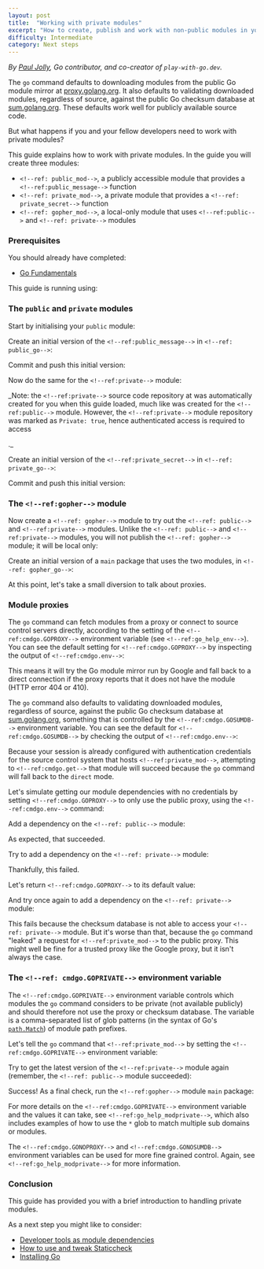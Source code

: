 ```yaml
---
layout: post
title:  "Working with private modules"
excerpt: "How to create, publish and work with non-public modules in your team."
difficulty: Intermediate
category: Next steps
---
```


_By [Paul Jolly](https://twitter.com/_myitcv), Go contributor, and co-creator of `play-with-go.dev`._

The `go` command defaults to downloading modules from the public Go module mirror at
[proxy.golang.org](https://proxy.golang.org). It also defaults to validating downloaded modules, regardless of source,
against the public Go checksum database at [sum.golang.org](https://sum.golang.org).  These defaults work well for
publicly available source code.

But what happens if you and your fellow developers need to work with private modules?

This guide explains how to work with private modules. In the guide you will create three modules:

* `<!--ref: public_mod-->`, a publicly accessible module that provides a `<!--ref:public_message-->` function
* `<!--ref: private_mod-->`, a private module that provides a `<!--ref: private_secret-->` function
* `<!--ref: gopher_mod-->`, a local-only module that uses `<!--ref:public-->` and `<!--ref: private-->` modules

### Prerequisites

You should already have completed:

* [Go Fundamentals](/go-fundamentals_go115_en)

This guide is running using:

<!--step: goversion-->

### The `public` and `private` modules

Start by initialising your  `public` module:

<!--step: public_init-->

Create an initial version of the `<!--ref:public_message-->` in `<!--ref: public_go-->`:

<!--step: public_go_initial-->

Commit and push this initial version:

<!--step: public_initial_commit-->

Now do the same for the `<!--ref:private-->` module:

<!--step: private_init-->

_Note: the `<!--ref:private-->` source code repository at <!--ref:private_vcs--> was automatically created for you when this
guide loaded, much like <!--ref:public_vcs--> was created for the `<!--ref:public-->` module. However, the
`<!--ref:private-->` module repository was marked as `Private: true`, hence authenticated access is required to access
<!--ref:private_vcs-->._

Create an initial version of the `<!--ref:private_secret-->` in `<!--ref: private_go-->`:

<!--step: private_go_initial-->

Commit and push this initial version:

<!--step: private_initial_commit-->

### The `<!--ref:gopher-->` module

Now create a `<!--ref: gopher-->` module to try out the `<!--ref: public-->` and `<!--ref:private-->` modules. Unlike
the `<!--ref: public-->` and `<!--ref:private-->` modules, you will not publish the `<!--ref: gopher-->` module; it
will be local only:

<!--step: gopher_init-->

Create an initial version of a `main` package that uses the two modules, in `<!--ref: gopher_go-->`:

<!--step: gopher_go_initial-->

At this point, let's take a small diversion to talk about proxies.

### Module proxies

The `go` command can fetch modules from a proxy or connect to source control
servers directly, according to the setting of the `<!--ref:cmdgo.GOPROXY-->` environment
variable (see `<!--ref:go_help_env-->`). You can see the default setting for `<!--ref:cmdgo.GOPROXY-->` by inspecting
the output of `<!--ref:cmdgo.env-->`:

<!--step: go_env_check_goproxy-->

This means it will try the Go module mirror run by Google and fall back to a direct connection if the proxy reports that
it does not have the module (HTTP error 404 or 410).

The `go` command also defaults to validating downloaded modules, regardless of source,
against the public Go checksum database at [sum.golang.org](https://sum.golang.org), something that is controlled by the
`<!--ref:cmdgo.GOSUMDB-->` environment variable. You can see the default for `<!--ref:cmdgo.GOSUMDB-->` by checking the
output of `<!--ref:cmdgo.env-->`:

<!--step: go_env_check_gosumdb-->

Because your session is already configured with authentication credentials for the source control system that hosts
`<!--ref:private_mod-->`, attempting to `<!--ref:cmdgo.get-->` that module will succeed because the `go` command will
fall back to the `direct` mode.

Let's simulate getting our module dependencies with no credentials by setting `<!--ref:cmdgo.GOPROXY-->` to only use the
public proxy, using the `<!--ref:cmdgo.env-->` command:

<!--step: goproxy_proxy_only-->

Add a dependency on the `<!--ref: public-->` module:

<!--step: gopher_get_public_initial-->

As expected, that succeeded.

Try to add a dependency on the `<!--ref: private-->` module:

<!--step: gopher_get_private_initial-->

Thankfully, this failed.

Let's return `<!--ref:cmdgo.GOPROXY-->` to its default value:

<!--step: goproxy_proxy_default-->

And try once again to add a dependency on the `<!--ref: private-->` module:

<!--step: gopher_get_private_direct-->

This fails because the checksum database is not able to access your `<!--ref: private-->` module. But it's worse than
that, because the `go` command "leaked" a request for `<!--ref:private_mod-->` to the public proxy. This might well be
fine for a trusted proxy like the Google proxy, but it isn't always the case.

### The `<!--ref: cmdgo.GOPRIVATE-->` environment variable

The `<!--ref:cmdgo.GOPRIVATE-->` environment variable controls which modules the `go` command
considers to be private (not available publicly) and should therefore not use the
proxy or checksum database. The variable is a comma-separated list of
glob patterns (in the syntax of Go's [`path.Match`](https://pkg.go.dev/path#Match)) of module path prefixes.

Let's tell the `go` command that `<!--ref:private_mod-->` by setting the `<!--ref:cmdgo.GOPRIVATE-->` environment
variable:

<!--step: goprivate_set_private-->

Try to get the latest version of the `<!--ref:private-->` module again (remember, the `<!--ref: public-->` module
succeeded):

<!--step: gopher_get_private_goprivate-->

Success! As a final check, run the `<!--ref:gopher-->` module `main` package:

<!--step: gopher_run-->

For more details on the `<!--ref:cmdgo.GOPRIVATE-->` environment variable and the values it can take, see
`<!--ref:go_help_modprivate-->`, which also includes examples of how to use the `*` glob to match multiple sub domains
or modules.

The `<!--ref:cmdgo.GONOPROXY-->` and `<!--ref:cmdgo.GONOSUMDB-->` environment variables can be used for more fine
grained control. Again, see `<!--ref:go_help_modprivate-->` for more information.

### Conclusion

This guide has provided you with a brief introduction to handling private modules.

As a next step you might like to consider:

* [Developer tools as module dependencies](/tools-as-dependencies_go115_en/)
* [How to use and tweak Staticcheck](/using-staticcheck_go115_en/)
* [Installing Go](/installing-go_go115_en/)

